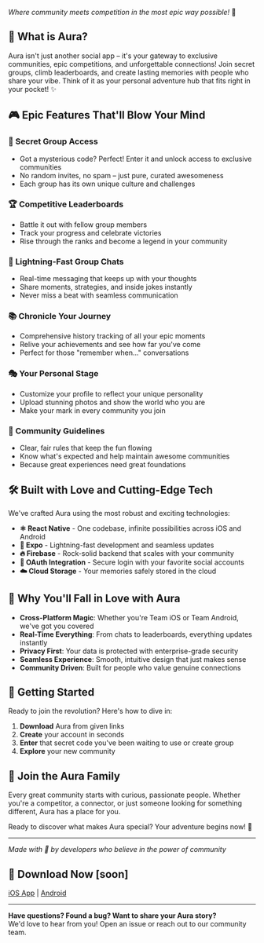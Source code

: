 *Where community meets competition in the most epic way possible!* 🚀

## 🎯 What is Aura?

Aura isn't just another social app – it's your gateway to exclusive communities, epic competitions, and unforgettable connections! Join secret groups, climb leaderboards, and create lasting memories with people who share your vibe. Think of it as your personal adventure hub that fits right in your pocket! ✨

## 🎮 Epic Features That'll Blow Your Mind

### 🔐 Secret Group Access
- Got a mysterious code? Perfect! Enter it and unlock access to exclusive communities
- No random invites, no spam – just pure, curated awesomeness
- Each group has its own unique culture and challenges

### 🏆 Competitive Leaderboards  
- Battle it out with fellow group members
- Track your progress and celebrate victories
- Rise through the ranks and become a legend in your community

### 💬 Lightning-Fast Group Chats
- Real-time messaging that keeps up with your thoughts
- Share moments, strategies, and inside jokes instantly
- Never miss a beat with seamless communication

### 📚 Chronicle Your Journey
- Comprehensive history tracking of all your epic moments
- Relive your achievements and see how far you've come
- Perfect for those "remember when..." conversations

### 🎭 Your Personal Stage
- Customize your profile to reflect your unique personality
- Upload stunning photos and show the world who you are
- Make your mark in every community you join

### 📖 Community Guidelines
- Clear, fair rules that keep the fun flowing
- Know what's expected and help maintain awesome communities
- Because great experiences need great foundations

## 🛠️ Built with Love and Cutting-Edge Tech

We've crafted Aura using the most robust and exciting technologies:

- **⚛️ React Native** - One codebase, infinite possibilities across iOS and Android
- **🚀 Expo** - Lightning-fast development and seamless updates
- **🔥 Firebase** - Rock-solid backend that scales with your community
- **🔐 OAuth Integration** - Secure login with your favorite social accounts
- **☁️ Cloud Storage** - Your memories safely stored in the cloud

## 🌈 Why You'll Fall in Love with Aura

- **Cross-Platform Magic**: Whether you're Team iOS or Team Android, we've got you covered
- **Real-Time Everything**: From chats to leaderboards, everything updates instantly
- **Privacy First**: Your data is protected with enterprise-grade security
- **Seamless Experience**: Smooth, intuitive design that just makes sense
- **Community Driven**: Built for people who value genuine connections

## 🚀 Getting Started

Ready to join the revolution? Here's how to dive in:

1. **Download** Aura from given links
2. **Create** your account in seconds
3. **Enter** that secret code you've been waiting to use or create group 
4. **Explore** your new community

## 🌟 Join the Aura Family

Every great community starts with curious, passionate people. Whether you're a competitor, a connector, or just someone looking for something different, Aura has a place for you.

Ready to discover what makes Aura special? Your adventure begins now! 🎉

---

*Made with 💜 by developers who believe in the power of community*

## 📱 Download Now [soon]
[iOS App](soon) | [Android](soon)

---

**Have questions? Found a bug? Want to share your Aura story?**  
We'd love to hear from you! Open an issue or reach out to our community team.
